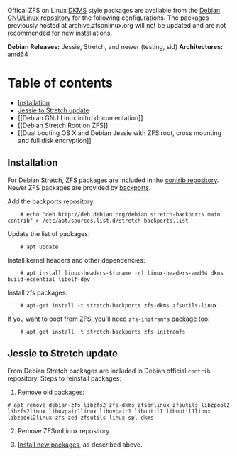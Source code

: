 Offical ZFS on Linux [DKMS][dkms] style packages are available from the [Debian GNU/Linux repository](https://tracker.debian.org/pkg/zfs-linux) for the following configurations.  The packages previously hosted at archive.zfsonlinux.org will not be updated and are not recommended for new installations.

**Debian Releases:** Jessie, Stretch, and newer (testing, sid)
**Architectures:** amd64

# Table of contents
- [Installation](#installation)
- [Jessie to Stretch update](#jessie-to-stretch-update)
- [[Debian GNU Linux initrd documentation]]
- [[Debian Stretch Root on ZFS]]
- [[Dual booting OS X and Debian Jessie with ZFS root, cross mounting and full disk encryption]]

## Installation
For Debian Stretch, ZFS packages are included in the [contrib repository](https://packages.debian.org/source/stretch/zfs-linux). Newer ZFS packages are provided by [backports](https://backports.debian.org/Instructions/).

Add the backports repository:

        # echo "deb http://deb.debian.org/debian stretch-backports main contrib" > /etc/apt/sources.list.d/stretch-backports.list

Update the list of packages:

        # apt update

Install kernel headers and other dependencies:

        # apt install linux-headers-$(uname -r) linux-headers-amd64 dkms build-essential libelf-dev

Install zfs packages:

        # apt-get install -t stretch-backports zfs-dkms zfsutils-linux

If you want to boot from ZFS, you'll need `zfs-initramfs` package too:

        # apt-get install -t stretch-backports zfs-initramfs

[dkms]: https://en.wikipedia.org/wiki/Dynamic_Kernel_Module_Support

## Jessie to Stretch update
From Debian Stretch packages are included in Debian official `contrib` repository. Steps to reinstall packages:

1) Remove old packages:
```
# apt remove debian-zfs libzfs2 zfs-dkms zfsonlinux zfsutils libzpool2 libzfs2linux libnvpair1linux libnvpair1 libuutil1 libuutil1linux  libzpool2linux zfs-zed zfsutils-linux spl-dkms
```
2) Remove ZFSonLinux repository.

3) [Install new packages](#installation), as described above.
